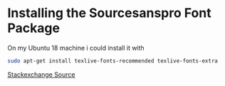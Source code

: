 # Installing the Sourcesanspro Font Package

On my Ubuntu 18 machine i could install it with 

```bash
sudo apt-get install texlive-fonts-recommended texlive-fonts-extra
```

[Stackexchange Source](https://tex.stackexchange.com/questions/84186/how-can-i-use-source-sans-pro-in-tex-live-2012
)
